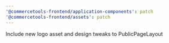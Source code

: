 ```yaml
---
'@commercetools-frontend/application-components': patch
'@commercetools-frontend/assets': patch
---
```


Include new logo asset and design tweaks to PublicPageLayout
